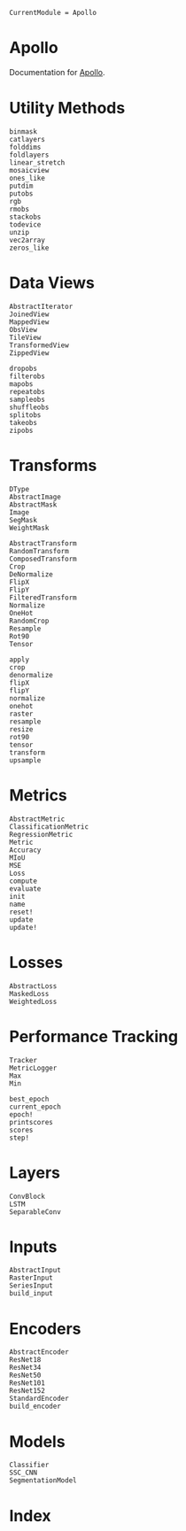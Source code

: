 ```@meta
CurrentModule = Apollo
```

# Apollo

Documentation for [Apollo](https://github.com/JoshuaBillson/Apollo.jl).

# Utility Methods

```@docs
binmask
catlayers
folddims
foldlayers
linear_stretch
mosaicview
ones_like
putdim
putobs
rgb
rmobs
stackobs
todevice
unzip
vec2array
zeros_like
```

# Data Views
```@docs
AbstractIterator
JoinedView
MappedView
ObsView
TileView
TransformedView
ZippedView

dropobs
filterobs
mapobs
repeatobs
sampleobs
shuffleobs
splitobs
takeobs
zipobs
```

# Transforms
```@docs
DType
AbstractImage
AbstractMask
Image
SegMask
WeightMask

AbstractTransform
RandomTransform
ComposedTransform
Crop
DeNormalize
FlipX
FlipY
FilteredTransform
Normalize
OneHot
RandomCrop
Resample
Rot90
Tensor

apply
crop
denormalize
flipX
flipY
normalize
onehot
raster
resample
resize
rot90
tensor
transform
upsample
```

# Metrics

```@docs
AbstractMetric
ClassificationMetric
RegressionMetric
Metric
Accuracy
MIoU
MSE
Loss
compute
evaluate
init
name
reset!
update
update!
```

# Losses

```@docs
AbstractLoss
MaskedLoss
WeightedLoss
```

# Performance Tracking
```@docs
Tracker
MetricLogger
Max
Min

best_epoch
current_epoch
epoch!
printscores
scores
step!
```

# Layers

```@docs
ConvBlock
LSTM
SeparableConv
```

# Inputs
```@docs
AbstractInput
RasterInput
SeriesInput
build_input
```

# Encoders

```@docs
AbstractEncoder
ResNet18
ResNet34
ResNet50
ResNet101
ResNet152
StandardEncoder
build_encoder
```

# Models

```@docs
Classifier
SSC_CNN
SegmentationModel
```

# Index

```@index
```